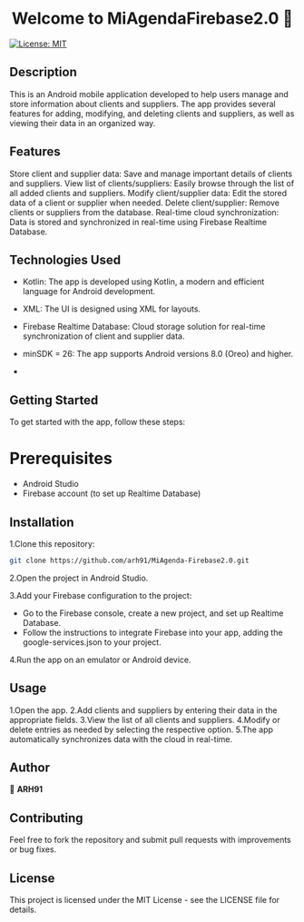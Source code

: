 <h1 align="center">Welcome to MiAgendaFirebase2.0 👋</h1>
<p>
  <a href="https://opensource.org/licenses/MIT" target="_blank">
    <img alt="License: MIT " src="https://img.shields.io/badge/License-MIT -yellow.svg" />
  </a>
</p>


## Description
This is an Android mobile application developed to help users manage and store information about clients and suppliers. 
The app provides several features for adding, modifying, and deleting clients and suppliers, as well as viewing their data in an organized way.


## Features
Store client and supplier data: Save and manage important details of clients and suppliers.
View list of clients/suppliers: Easily browse through the list of all added clients and suppliers.
Modify client/supplier data: Edit the stored data of a client or supplier when needed.
Delete client/supplier: Remove clients or suppliers from the database.
Real-time cloud synchronization: Data is stored and synchronized in real-time using Firebase Realtime Database.


## Technologies Used
- Kotlin: The app is developed using Kotlin, a modern and efficient language for Android development.
- XML: The UI is designed using XML for layouts.
- Firebase Realtime Database: Cloud storage solution for real-time synchronization of client and supplier data.
- minSDK = 26: The app supports Android versions 8.0 (Oreo) and higher.

- 
## Getting Started
To get started with the app, follow these steps:

# Prerequisites
- Android Studio
- Firebase account (to set up Realtime Database)

## Installation
1.Clone this repository:

```sh
git clone https://github.com/arh91/MiAgenda-Firebase2.0.git
```
2.Open the project in Android Studio.

3.Add your Firebase configuration to the project:

- Go to the Firebase console, create a new project, and set up Realtime Database.
- Follow the instructions to integrate Firebase into your app, adding the google-services.json to your project.
  
4.Run the app on an emulator or Android device.


## Usage
1.Open the app.
2.Add clients and suppliers by entering their data in the appropriate fields.
3.View the list of all clients and suppliers.
4.Modify or delete entries as needed by selecting the respective option.
5.The app automatically synchronizes data with the cloud in real-time.


## Author

👤 **ARH91**


## Contributing
Feel free to fork the repository and submit pull requests with improvements or bug fixes.


## License
This project is licensed under the MIT License - see the LICENSE file for details.

